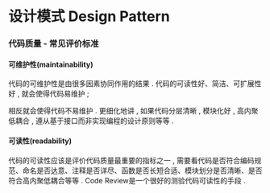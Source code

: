 # 设计模式 Design Pattern

### 代码质量 - 常见评价标准

#### 可维护性\(maintainability\)

代码的可维护性是由很多因素协同作用的结果 . 代码的可读性好、简洁、可扩展性好 , 就会使得代码易维护 ; 

相反就会使得代码不易维护 . 更细化地讲 , 如果代码分层清晰 , 模块化好 , 高内聚低耦合 , 遵从基于接口而非实现编程的设计原则等等 . 

#### 可读性\(readability\)

代码的可读性应该是评价代码质量最重要的指标之一 , 需要看代码是否符合编码规范、命名是否达意、注释是否详尽、函数是否长短合适、模块划分是否清晰、是否符合高内聚低耦合等等 . Code Review是一个很好的测验代码可读性的手段 . 



